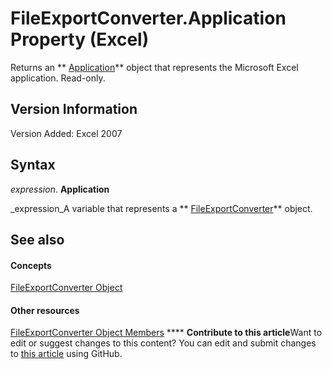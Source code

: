 
# FileExportConverter.Application Property (Excel)

Returns an  ** [Application](19b73597-5cf9-4f56-8227-b5211f657f6f.md)** object that represents the Microsoft Excel application. Read-only.


## Version Information

Version Added: Excel 2007 


## Syntax

 _expression_. **Application**

 _expression_A variable that represents a  ** [FileExportConverter](299f018e-0dfa-c101-7538-4a285918ac20.md)** object.


## See also


#### Concepts


 [FileExportConverter Object](299f018e-0dfa-c101-7538-4a285918ac20.md)
#### Other resources


 [FileExportConverter Object Members](f1ba5cfe-99f8-c6f7-c8c8-f4122d8cde6b.md)
****   **Contribute to this article**Want to edit or suggest changes to this content? You can edit and submit changes to  [this article](https://github.com/jhershey00/VBA_Excel_Test/OpenXMLCon/articles/e8f75f30-03e8-da01-e812-9d04e2dd12e8.md) using GitHub.

